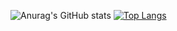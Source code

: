 ![Anurag's GitHub stats](https://github-readme-stats.vercel.app/api?username=peihua8858&show_icons=true&theme=radical&hide=contribs,prs)
[![Top Langs](https://github-readme-stats.vercel.app/api/top-langs/?username=peihua8858)](https://github.com/anuraghazra/github-readme-stats)

